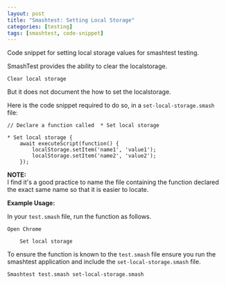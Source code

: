 ```yaml
---
layout: post
title: "Smashtest: Setting Local Storage"
categories: [testing]
tags: [smashtest, code-snippet]
---
```


Code snippet for setting local storage values for smashtest testing.

SmashTest provides the ability to clear the localstorage.

```
Clear local storage
```

But it does not document the how to set the localstorage.

Here is the code snippet required to do so, in a `set-local-storage.smash` file:

```
// Declare a function called  * Set local storage

* Set local storage {
    await executeScript(function() {
        localStorage.setItem('name1', 'value1');
        localStorage.setItem('name2', 'value2');
    });
```

**NOTE:**  
I find it's a good practice to name the file containing the function declared the exact same name so that it is easier to locate.

**Example Usage:**

In your `test.smash` file, run the function as follows.

```
Open Chrome

    Set local storage
```

To ensure the function is known to the `test.smash` file ensure you run the smashtest application and include the `set-local-storage.smash` file.

```
Smashtest test.smash set-local-storage.smash
```
